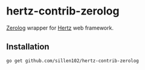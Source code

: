 # hertz-contrib-zerolog
[Zerolog](https://github.com/rs/zerolog) wrapper for [Hertz](https://github.com/cloudwego/hertz) web framework.

## Installation
    go get github.com/sillen102/hertz-contrib-zerolog

